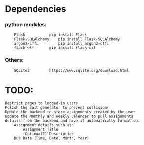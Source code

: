 # Dependencies
### python modules:
		Flask 			pip install Flask
		Flask-SQLAlchemy 	pip install Flask-SQLAlchemy
		argon2-cffi 		pip install argon2-cffi
		flask-wtf 		pip install flask-wtf
### Others:
		SQLite3			https://www.sqlite.org/download.html


# TODO:
	Restrict pages to logged-in users
 	Polish the salt generator to prevent collisions
 	Update the backend to store assignments created by the user
  	Update the Monthly and Weekly Calendar to pull assignments
   	details from the backend and have it automatically formatted. 
    	Assignment details such as: 
     		Assignment Title
       		(Optional?) Description
	 	Due Date (Time, Date, Month, Year)
